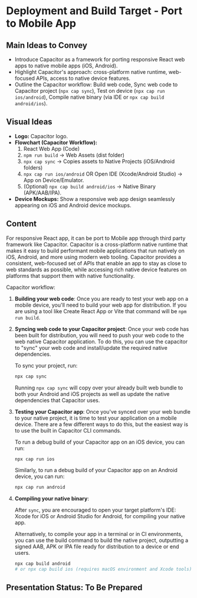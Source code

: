 # Deployment and Build Target - Port to Mobile App

## Main Ideas to Convey

- Introduce Capacitor as a framework for porting responsive React web apps to native mobile apps (iOS, Android).
- Highlight Capacitor's approach: cross-platform native runtime, web-focused APIs, access to native device features.
- Outline the Capacitor workflow: Build web code, Sync web code to Capacitor project (`npx cap sync`), Test on device (`npx cap run ios/android`), Compile native binary (via IDE or `npx cap build android/ios`).

## Visual Ideas

- **Logo:** Capacitor logo.
- **Flowchart (Capacitor Workflow):**
    1.  React Web App (Code)
    2.  `npm run build` -> Web Assets (dist folder)
    3.  `npx cap sync` -> Copies assets to Native Projects (iOS/Android folders)
    4.  `npx cap run ios/android` OR Open IDE (Xcode/Android Studio) -> App on Device/Emulator.
    5.  (Optional) `npx cap build android/ios` -> Native Binary (APK/AAB/IPA).
- **Device Mockups:** Show a responsive web app design seamlessly appearing on iOS and Android device mockups.

## Content

For responsive React app, it can be port to Mobile app through third party framework like Capacitor. Capacitor is a cross-platform native runtime that makes it easy to build performant mobile applications that run natively on iOS, Android, and more using modern web tooling. Capacitor provides a consistent, web-focused set of APIs that enable an app to stay as close to web standards as possible, while accessing rich native device features on platforms that support them with native functionality.

Capacitor workflow:

1.  **Building your web code**: Once you are ready to test your web app on a mobile device, you\'ll need to build your web app for distribution. If you are using a tool like Create React App or Vite that command will be `npm run build`.

2.  **Syncing web code to your Capacitor project**: Once your web code has been built for distribution, you will need to push your web code to the web native Capacitor application. To do this, you can use the capacitor to "sync" your web code and install/update the required native dependencies.
    
    To sync your project, run:
    
    ```bash
    npx cap sync
    ```
    
    Running `npx cap sync` will copy over your already built web bundle to both your Android and iOS projects as well as update the native dependencies that Capacitor uses.

3.  **Testing your Capacitor app**[​](https://capacitorjs.com/docs/basics/workflow#testing-your-capacitor-app): Once you\'ve synced over your web bundle to your native project, it is time to test your application on a mobile device. There are a few different ways to do this, but the easiest way is to use the built in Capacitor CLI commands.
    
    To run a debug build of your Capacitor app on an iOS device, you can run:
    
    ```bash
    npx cap run ios
    ```
    
    Similarly, to run a debug build of your Capacitor app on an Android device, you can run:
    
    ```bash
    npx cap run android
    ```

4.  **Compiling your native binary**:
    
    After `sync`, you are encouraged to open your target platform\'s IDE: Xcode for iOS or Android Studio for Android, for compiling your native app.
    
    Alternatively, to compile your app in a terminal or in CI environments, you can use the build command to build the native project, outputting a signed AAB, APK or IPA file ready for distribution to a device or end users.
    
    ```bash
    npx cap build android
    # or npx cap build ios (requires macOS environment and Xcode tools)
    ``` 

## Presentation Status: To Be Prepared 